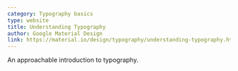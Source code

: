 ```yaml
---
category: Typography basics
type: website
title: Understanding Typography
author: Google Material Design
link: https://material.io/design/typography/understanding-typography.html
---
```

An approachable introduction to typography. 
